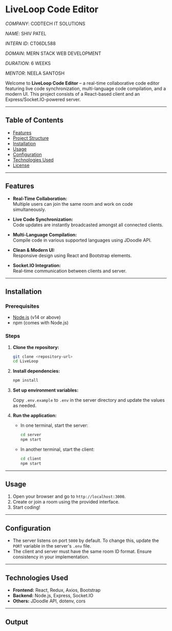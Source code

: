 # LiveLoop Code Editor

_COMPANY_: CODTECH IT SOLUTIONS

_NAME_: SHIV PATEL

_INTERN ID_: CT06DL588

_DOMAIN_: MERN STACK WEB DEVELOPMENT

_DURATION_: 6 WEEKS

_MENTOR_: NEELA SANTOSH

Welcome to **LiveLoop Code Editor** – a real-time collaborative code editor featuring live code synchronization, multi-language code compilation, and a modern UI. This project consists of a React-based client and an Express/Socket.IO-powered server.

---

## Table of Contents

- [Features](#features)
- [Project Structure](#project-structure)
- [Installation](#installation)
- [Usage](#usage)
- [Configuration](#configuration)
- [Technologies Used](#technologies-used)
- [License](#license)

---

## Features

- **Real-Time Collaboration:**  
  Multiple users can join the same room and work on code simultaneously.

- **Live Code Synchronization:**  
  Code updates are instantly broadcasted amongst all connected clients.

- **Multi-Language Compilation:**  
  Compile code in various supported languages using JDoodle API.

- **Clean & Modern UI:**  
  Responsive design using React and Bootstrap elements.

- **Socket.IO Integration:**  
  Real-time communication between clients and server.

---

## Installation

### Prerequisites

- [Node.js](https://nodejs.org/) (v14 or above)
- npm (comes with Node.js)

### Steps

1. **Clone the repository:**

   ```bash
   git clone <repository-url>
   cd LiveLoop
   ```

2. **Install dependencies:**

   ```bash
   npm install
   ```

3. **Set up environment variables:**

   Copy `.env.example` to `.env` in the server directory and update the values as needed.

4. **Run the application:**

   - In one terminal, start the server:

     ```bash
     cd server
     npm start
     ```

   - In another terminal, start the client:

     ```bash
     cd client
     npm start
     ```

---

## Usage

1. Open your browser and go to `http://localhost:3000`.
2. Create or join a room using the provided interface.
3. Start coding!

---

## Configuration

- The server listens on port `5000` by default. To change this, update the `PORT` variable in the server's `.env` file.
- The client and server must have the same room ID format. Ensure consistency in your implementation.

---

## Technologies Used

- **Frontend:** React, Redux, Axios, Bootstrap
- **Backend:** Node.js, Express, Socket.IO
- **Others:** JDoodle API, dotenv, cors

---

## Output
